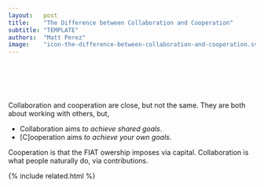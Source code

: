 ```yaml
---
layout:   post
title:    "The Difference between Collaboration and Cooperation"
subtitle: "TEMPLATE"
authors:  "Matt Perez"
image:    "icon-the-difference-between-collaboration-and-cooperation.svg"
---
```


<div style="display:none;">
 <p></p>
</div>

<h1>&nbsp;</h1>
 <p>Collaboration and cooperation are close, but not the same. They are both about working with others, but,</p>
  <ul>
   <li class="_citation">Collaboration aims <em>to achieve shared goals</em>.</li>
   <li class="_citation">[C]ooperation aims <em>to achieve your own goals</em>.</li>
  </ul>
 <p>Cooperation is that the <span class='_paragigm'>FIAT</span> owership imposes via capital. Collaboration is what people naturally do,  via contributions.</p>

{% include related.html %}
